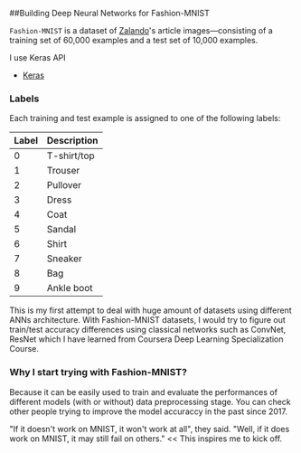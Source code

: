 ##Building Deep Neural Networks for Fashion-MNIST

`Fashion-MNIST` is a dataset of [Zalando](https://jobs.zalando.com/tech/)'s article images—consisting of a training set of 60,000 examples and a test set of 10,000 examples.

I use Keras API
- [Keras](https://keras.io/datasets/#fashion-mnist-database-of-fashion-articles)

### Labels
Each training and test example is assigned to one of the following labels:

| Label | Description |
| --- | --- |
| 0 | T-shirt/top |
| 1 | Trouser |
| 2 | Pullover |
| 3 | Dress |
| 4 | Coat |
| 5 | Sandal |
| 6 | Shirt |
| 7 | Sneaker |
| 8 | Bag |
| 9 | Ankle boot | 

This is my first attempt to deal with huge amount of datasets using different ANNs architecture. 
With Fashion-MNIST datasets, I would try to figure out train/test accuracy differences using classical networks such as ConvNet, ResNet which I have learned from Coursera Deep Learning Specialization Course.


### Why I start trying with Fashion-MNIST?
Because it can be easily used to train and evaluate the performances of different models (with or without) data preprocessing stage.
You can check other people trying to improve the model accuraccy in the past since 2017.

"If it doesn't work on MNIST, it won't work at all", they said. "Well, if it does work on MNIST, it may still fail on others." << This inspires me to kick off.
